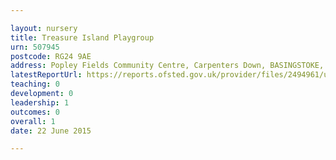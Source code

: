 ```yaml
---

layout: nursery
title: Treasure Island Playgroup
urn: 507945
postcode: RG24 9AE
address: Popley Fields Community Centre, Carpenters Down, BASINGSTOKE, Hampshire, RG24 9AE
latestReportUrl: https://reports.ofsted.gov.uk/provider/files/2494961/urn/507945.pdf
teaching: 0
development: 0
leadership: 1
outcomes: 0
overall: 1
date: 22 June 2015

---
```

